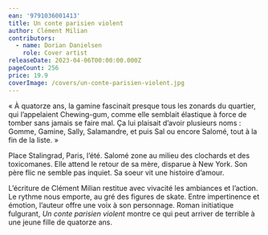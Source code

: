 ```yaml
---
ean: '9791036001413'
title: Un conte parisien violent
author: Clément Milian
contributors:
  - name: Dorian Danielsen
    role: Cover artist
releaseDate: 2023-04-06T00:00:00.000Z
pageCount: 256
price: 19.9
coverImage: /covers/un-conte-parisien-violent.jpg
---
```


« À quatorze ans, la gamine fascinait presque tous les zonards du quartier, qui l’appelaient Chewing-gum, comme elle semblait élastique à force de tomber sans jamais se faire mal. Ça lui plaisait d’avoir plusieurs noms : Gomme, Gamine, Sally, Salamandre, et puis Sal ou encore Salomé, tout à la fin de la liste. »

Place Stalingrad, Paris, l’été.
Salomé zone au milieu des clochards et des toxicomanes. Elle attend le retour de sa mère, disparue à New York. Son père flic ne semble pas inquiet. Sa soeur vit une histoire d’amour.

L’écriture de Clément Milian restitue avec vivacité les ambiances et l’action. Le rythme nous emporte, au gré des figures de skate. Entre impertinence et émotion, l’auteur offre une voix à son personnage.
Roman initiatique fulgurant, *Un conte parisien violent* montre ce qui peut arriver de terrible à une jeune fille de quatorze ans.
